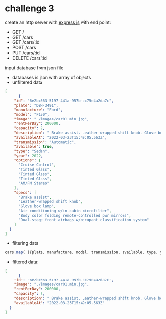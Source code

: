 # challenge 3

create an http server with [express js](https://expressjs.com/) with end point:
- GET /
- GET /cars
- GET /cars/:id
- POST /cars
- PUT /cars/:id
- DELETE /cars/:id

input database from json file

- databases is json with array of objects
- unfiltered data
``` JSON
[
      {
    "id": "6e2bc663-5197-441a-957b-bc75e4a2da7c",
    "plate": "DBH-3491",
    "manufacture": "Ford",
    "model": "F150",
    "image": "./images/car01.min.jpg",
    "rentPerDay": 200000,
    "capacity": 2,
    "description": " Brake assist. Leather-wrapped shift knob. Glove box lamp. Air conditioning w/in-cabin microfilter.",
    "availableAt": "2022-03-23T15:49:05.563Z",
    "transmission": "Automatic",
    "available": true,
    "type": "Sedan",
    "year": 2022,
    "options": [
      "Cruise Control",
      "Tinted Glass",
      "Tinted Glass",
      "Tinted Glass",
      "AM/FM Stereo"
    ],
    "specs": [
      "Brake assist",
      "Leather-wrapped shift knob",
      "Glove box lamp",
      "Air conditioning w/in-cabin microfilter",
      "Body color folding remote-controlled pwr mirrors",
      "Dual-stage front airbags w/occupant classification system"
    ]
  }
]
```

- filtering data
``` JavaScript
cars.map( ({plate, manufacture, model, transmission, available, type, year, options, specs, ...rest}) => rest)

```

- filtered data:
``` JSON
[
      {
    "id": "6e2bc663-5197-441a-957b-bc75e4a2da7c",
    "image": "./images/car01.min.jpg",
    "rentPerDay": 200000,
    "capacity": 2,
    "description": " Brake assist. Leather-wrapped shift knob. Glove box lamp. Air conditioning w/in-cabin microfilter.",
    "availableAt": "2022-03-23T15:49:05.563Z"
  }
]
```
